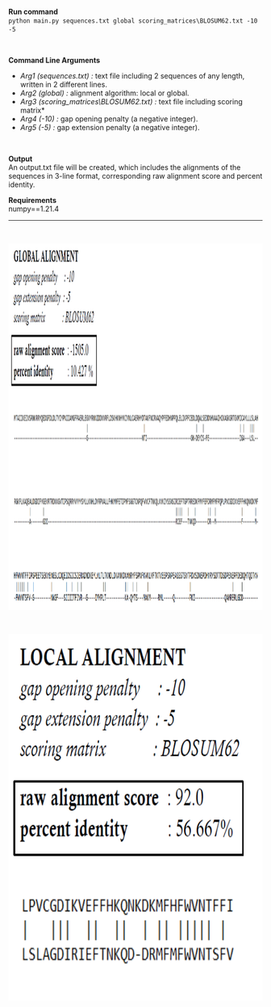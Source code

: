 **Run command**<br>
`python main.py sequences.txt global scoring_matrices\BLOSUM62.txt -10 -5`

<br>

**Command Line Arguments** <br>
- *Arg1 (sequences.txt) :* text file including 2 sequences of any length, written in 2 different lines. 
- *Arg2 (global) :* alignment algorithm: local or global. 
- *Arg3 (scoring_matrices\BLOSUM62.txt) :* text file including scoring matrix* 
- *Arg4 (-10) :* gap opening penalty (a negative integer). 
- *Arg5 (-5) :* gap extension penalty (a negative integer).

<br>

**Output** <br>
An output.txt file will be created, which includes the alignments of the sequences in 3-line format, corresponding raw alignment score and percent identity.

**Requirements** <br>
numpy==1.21.4

------------

<br>
<p>
  <img src="/images/glob.PNG" width="1435" height="725">
</p>

<br>
<p>
  <img src="/images/loc.PNG" width="1435" height="725">
</p>
